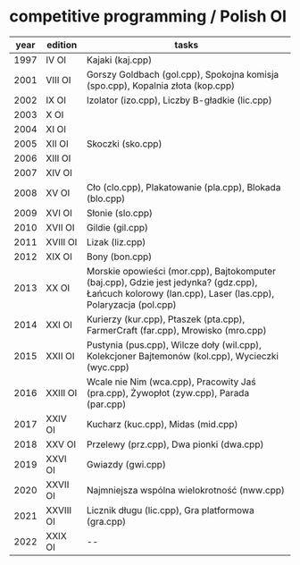 # competitive programming / Polish OI

| year | edition   | tasks |
| ---- | -------   | ----- |
| 1997 | IV OI     | Kajaki (kaj.cpp) |
| 2001 | VIII OI   | Gorszy Goldbach (gol.cpp), Spokojna komisja (spo.cpp), Kopalnia złota (kop.cpp) |
| 2002 | IX OI     | Izolator (izo.cpp), Liczby B-gładkie (lic.cpp) |
| 2003 | X OI      | |
| 2004 | XI OI     | |
| 2005 | XII OI    | Skoczki (sko.cpp) |
| 2006 | XIII OI   | |
| 2007 | XIV OI    | |
| 2008 | XV OI     | Cło (clo.cpp), Plakatowanie (pla.cpp), Blokada (blo.cpp) |
| 2009 | XVI OI    | Słonie (slo.cpp) |
| 2010 | XVII OI   | Gildie (gil.cpp) |
| 2011 | XVIII OI  | Lizak (liz.cpp) |
| 2012 | XIX OI    | Bony (bon.cpp) |
| 2013 | XX OI     | Morskie opowieści (mor.cpp), Bajtokomputer (baj.cpp), Gdzie jest jedynka? (gdz.cpp), Łańcuch kolorowy (lan.cpp), Laser (las.cpp), Polaryzacja (pol.cpp) |
| 2014 | XXI OI    | Kurierzy (kur.cpp), Ptaszek (pta.cpp), FarmerCraft (far.cpp), Mrowisko (mro.cpp) |
| 2015 | XXII OI   | Pustynia (pus.cpp), Wilcze doły (wil.cpp), Kolekcjoner Bajtemonów (kol.cpp), Wycieczki (wyc.cpp) |
| 2016 | XXIII OI  | Wcale nie Nim (wca.cpp), Pracowity Jaś (pra.cpp), Żywopłot (zyw.cpp), Parada (par.cpp) |
| 2017 | XXIV OI   | Kucharz (kuc.cpp), Midas (mid.cpp) |
| 2018 | XXV OI    | Przelewy (prz.cpp), Dwa pionki (dwa.cpp) |
| 2019 | XXVI OI   | Gwiazdy (gwi.cpp) |
| 2020 | XXVII OI  | Najmniejsza wspólna wielokrotność (nww.cpp) |
| 2021 | XXVIII OI | Licznik długu (lic.cpp), Gra platformowa (gra.cpp) |
| 2022 | XXIX OI   | -- |
